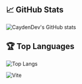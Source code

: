 ## 📈 GitHub Stats
![CaydenDev's GitHub stats](https://github-readme-stats.vercel.app/api?username=CaydenDev&show_icons=true&theme=radical)

## 🏆 Top Languages
![Top Langs](https://github-readme-stats.vercel.app/api/top-langs/?username=CaydenDev&layout=pie&langs_count=20)




![Vite](https://img.shields.io/badge/vite-%23646CFF.svg?style=for-the-badge&logo=vite&logoColor=white)

